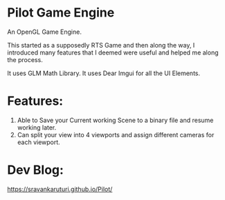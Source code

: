 # Pilot Game Engine

An OpenGL Game Engine.

This started as a supposedly RTS Game and then along the way, I introduced many features that I deemed were useful and helped me along the process.

It uses GLM Math Library.
It uses Dear Imgui for all the UI Elements.

# Features:

1. Able to Save your Current working Scene to a binary file and resume working later.
2. Can split your view into 4 viewports and assign different cameras for each viewport.

# Dev Blog:
https://sravankaruturi.github.io/Pilot/
